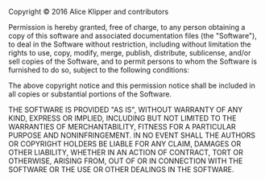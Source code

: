Copyright © 2016 Alice Klipper and contributors

Permission is hereby granted, free of charge,
to any person obtaining a copy of this software
and associated documentation files (the "Software"),
to deal in the Software without restriction,
including without limitation the rights
to use, copy, modify, merge, publish, distribute,
sublicense, and/or sell copies of the Software,
and to permit persons to whom the Software
is furnished to do so, subject to the following conditions:

The above copyright notice and this permission notice
shall be included in all copies
or substantial portions of the Software.

THE SOFTWARE IS PROVIDED "AS IS",
WITHOUT WARRANTY OF ANY KIND, EXPRESS OR IMPLIED,
INCLUDING BUT NOT LIMITED TO THE WARRANTIES OF MERCHANTABILITY,
FITNESS FOR A PARTICULAR PURPOSE AND NONINFRINGEMENT.
IN NO EVENT SHALL THE AUTHORS
OR COPYRIGHT HOLDERS BE LIABLE FOR ANY CLAIM,
DAMAGES OR OTHER LIABILITY, WHETHER IN AN ACTION OF CONTRACT,
TORT OR OTHERWISE, ARISING FROM, OUT OF
OR IN CONNECTION WITH THE SOFTWARE
OR THE USE OR OTHER DEALINGS IN THE SOFTWARE.